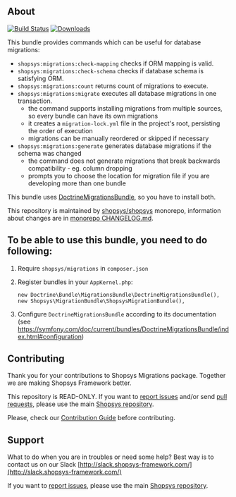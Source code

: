## About

[![Build Status](https://travis-ci.org/shopsys/migrations.svg?branch=master)](https://travis-ci.org/shopsys/migrations)
[![Downloads](https://img.shields.io/packagist/dt/shopsys/migrations.svg)](https://packagist.org/packages/shopsys/migrations)

This bundle provides commands which can be useful for database migrations:
* `shopsys:migrations:check-mapping` checks if ORM mapping is valid.
* `shopsys:migrations:check-schema` checks if database schema is satisfying ORM.
* `shopsys:migrations:count` returns count of migrations to execute.
* `shopsys:migrations:migrate` executes all database migrations in one transaction.
    * the command supports installing migrations from multiple sources, so every bundle can have its own migrations
    * it creates a `migration-lock.yml` file in the project's root, persisting the order of execution
    * migrations can be manually reordered or skipped if necessary
* `shopsys:migrations:generate` generates database migrations if the schema was changed
    * the command does not generate migrations that break backwards compatibility - eg. column dropping
    * prompts you to choose the location for migration file if you are developing more than one bundle

This bundle uses [DoctrineMigrationsBundle](https://symfony.com/doc/current/bundles/DoctrineMigrationsBundle), so you have to install both.

This repository is maintained by [shopsys/shopsys] monorepo, information about changes are in [monorepo CHANGELOG.md](https://github.com/shopsys/shopsys/blob/master/CHANGELOG.md).

## To be able to use this bundle, you need to do following:
1. Require `shopsys/migrations` in `composer.json`
2. Register bundles in your `AppKernel.php`:

    ```
    new Doctrine\Bundle\MigrationsBundle\DoctrineMigrationsBundle(),
    new Shopsys\MigrationBundle\ShopsysMigrationBundle(),
    ```
3. Configure `DoctrineMigrationsBundle` according to its documentation (see https://symfony.com/doc/current/bundles/DoctrineMigrationsBundle/index.html#configuration)

## Contributing
Thank you for your contributions to Shopsys Migrations package.
Together we are making Shopsys Framework better.

This repository is READ-ONLY.
If you want to [report issues](https://github.com/shopsys/shopsys/issues/new) and/or send [pull requests](https://github.com/shopsys/shopsys/compare),
please use the main [Shopsys repository](https://github.com/shopsys/shopsys).

Please, check our [Contribution Guide](https://github.com/shopsys/shopsys/blob/master/CONTRIBUTING.md) before contributing.

## Support
What to do when you are in troubles or need some help? Best way is to contact us on our Slack [http://slack.shopsys-framework.com/](http://slack.shopsys-framework.com/)

If you want to [report issues](https://github.com/shopsys/shopsys/issues/new), please use the main [Shopsys repository](https://github.com/shopsys/shopsys).

[shopsys/shopsys]:(https://github.com/shopsys/shopsys)
